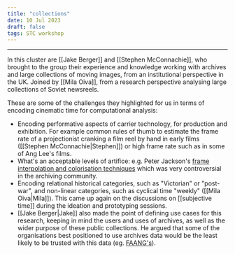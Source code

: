 ```yaml
---
title: "collections"
date: 10 Jul 2023
draft: false
tags: STC workshop
---
```

---

In this cluster are [[Jake Berger]] and [[Stephen McConnachie]], who brought to the group their experience and knowledge working with archives and large collections of moving images, from an institutional perspective in the UK. Joined by [[Mila Oiva]], from a research perspective analysing large collections of Soviet newsreels.

These are some of the challenges they highlighted for us in terms of encoding cinematic time for computational analysis: 

- Encoding performative aspects of carrier technology, for production and exhibition. For example common rules of thumb to estimate the frame rate of a projectionist cranking a film reel by hand in early films ([[Stephen McConnachie|Stephen]]) or high frame rate such as in some of Ang Lee's films.
- What's an acceptable levels of artifice: e.g. Peter Jackson's [frame interpolation and colorisation techniques](https://en.wikipedia.org/wiki/They_Shall_Not_Grow_Old) which was very controversial in the archiving community.
- Encoding relational historical categories, such as "Victorian" or "post-war", and non-linear categories, such as cyclical time "weekly" ([[Mila Oiva|Mila]]). This came up again on the discussions on [[subjective time]] during the ideation and prototyping sessions.
- [[Jake Berger|Jake]] also made the point of defining use cases for this research, keeping in mind the users and uses of archives, as well as the wider purpose of these public collections. He argued that some of the organisations best positioned to use archives data would be the least likely to be trusted with this data (eg. [FAANG's](https://en.wikipedia.org/wiki/Big_Tech)).